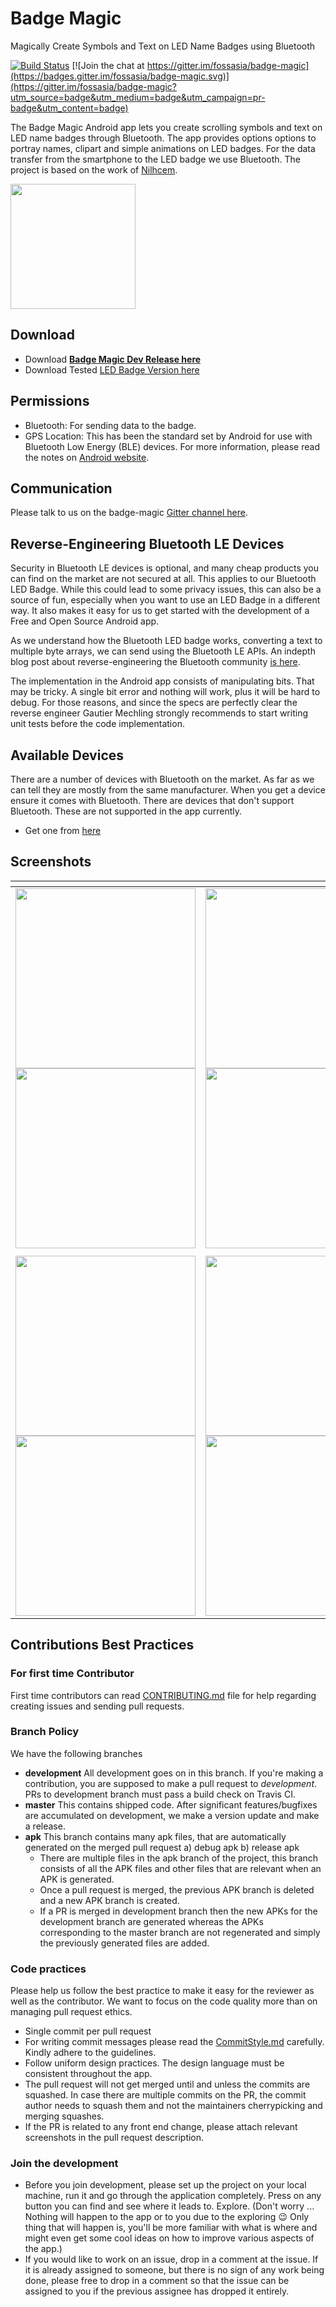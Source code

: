 # Badge Magic

Magically Create Symbols and Text on LED Name Badges using Bluetooth

[![Build Status](https://travis-ci.org/fossasia/badge-magic-android.svg?branch=development)](https://travis-ci.org/fossasia/badge-magic-android)
[![Join the chat at https://gitter.im/fossasia/badge-magic](https://badges.gitter.im/fossasia/badge-magic.svg)](https://gitter.im/fossasia/badge-magic?utm_source=badge&utm_medium=badge&utm_campaign=pr-badge&utm_content=badge)

The Badge Magic Android app lets you create scrolling symbols and text on LED name badges through Bluetooth. The app provides options options to portray names, clipart and simple animations on LED badges. For the data transfer from the smartphone to the LED badge we use Bluetooth. The project is based on the work of [Nilhcem](https://github.com/Nilhcem).

<img height="200px" src="https://user-images.githubusercontent.com/11988517/56077705-ee242a00-5dfc-11e9-943c-06fe7e13a57e.png" />

## Download

* Download **[Badge Magic Dev Release here](https://github.com/fossasia/badge-magic-android/blob/apk/badge-magic-dev-release.apk)**
* Download Tested [LED Badge Version here](https://github.com/fossasia/badge-magic-android/blob/apk/LED-badge-dev.apk)

## Permissions
* Bluetooth: For sending data to the badge.
* GPS Location: This has been the standard set by Android for use with Bluetooth Low Energy (BLE) devices. For more information, please read the notes on [Android website](https://source.android.com/devices/bluetooth/ble).

## Communication

Please talk to us on the badge-magic [Gitter channel here](https://gitter.im/fossasia/badge-magic).

## Reverse-Engineering Bluetooth LE Devices

Security in Bluetooth LE devices is optional, and many cheap products you can find on the market are not secured at all. This applies to our Bluetooth LED Badge. While this could lead to some privacy issues, this can also be a source of fun, especially when you want to use an LED Badge in a different way. It also makes it easy for us to get started with the development of a Free and Open Source Android app. 

As we understand how the Bluetooth LED badge works, converting a text to multiple byte arrays, we can send using the Bluetooth LE APIs. An indepth blog post about reverse-engineering the Bluetooth community [is here](http://nilhcem.com/iot/reverse-engineering-bluetooth-led-name-badge). 

The implementation in the Android app consists of manipulating bits. That may be tricky. A single bit error and nothing will work, plus it will be hard to debug. For those reasons, and since the specs are perfectly clear the reverse engineer Gautier Mechling strongly recommends to start writing unit tests before the code implementation. 

## Available Devices

There are a number of devices with Bluetooth on the market. As far as we can tell they are mostly from the same manufacturer. When you get a device ensure it comes with Bluetooth. There are devices that don't support Bluetooth. These are not supported in the app currently.
* Get one from [here](https://sg.pslab.io/product/led-badge/)

## Screenshots

| <!-- -->    | <!-- -->    | <!-- -->    |
|-------------|-------------|-------------|
| <img src="https://user-images.githubusercontent.com/41234408/57381177-13bc0d80-71c8-11e9-9e43-078fbde42f4e.png" width="288" /><img src="https://user-images.githubusercontent.com/41234408/56267288-0e5d2d00-610c-11e9-9282-e88e78804f99.png" width="288" /> | <img src="https://user-images.githubusercontent.com/41234408/57381239-29313780-71c8-11e9-98db-040d8f5a41d4.png" width="288" /> <img src="https://user-images.githubusercontent.com/41234408/56267345-26cd4780-610c-11e9-944c-dcf345c55256.png" width="288" /> | <img src="https://user-images.githubusercontent.com/41234408/57381292-41a15200-71c8-11e9-9cbf-924a8e6d3468.png" width="288" /> <img src="https://user-images.githubusercontent.com/41234408/56267380-48c6ca00-610c-11e9-885e-a57f98346ecb.png" width="288" /> |
| <!-- -->    | <!-- -->    | <!-- -->    |
| <img src="https://user-images.githubusercontent.com/41234408/57381335-5382f500-71c8-11e9-9903-f49cb1f70aa8.png" width="288" /> <img src="https://user-images.githubusercontent.com/41234408/56267536-b672f600-610c-11e9-958b-d84616380491.png" width="288" /> | <img src="https://user-images.githubusercontent.com/41234408/57381379-65649800-71c8-11e9-87cb-f699731353a2.png" width="288" /> <img src="https://user-images.githubusercontent.com/41234408/56267562-cb4f8980-610c-11e9-8ef7-5d831851b001.png" width="288" /> | <img src="https://user-images.githubusercontent.com/41234408/57381411-7a412b80-71c8-11e9-87fc-1867878e4f49.png" width="288" /> <img src="https://user-images.githubusercontent.com/41234408/56267566-cd194d00-610c-11e9-9e08-f6caed71c318.png" width="288" /> |

## Contributions Best Practices

### For first time Contributor

First time contributors can read [CONTRIBUTING.md](CONTRIBUTING.md) file for help regarding creating issues and sending pull requests.

### Branch Policy

We have the following branches

 * **development** All development goes on in this branch. If you're making a contribution, you are supposed to make a pull request to _development_. PRs to development branch must pass a build check on Travis CI.
 * **master** This contains shipped code. After significant features/bugfixes are accumulated on development, we make a version update and make a release.
 * **apk** This branch contains many apk files, that are automatically generated on the merged pull request a) debug apk b) release apk
    - There are multiple files in the apk branch of the project, this branch consists of all the APK files and other files that are relevant when an APK is generated.
    - Once a pull request is merged, the previous APK branch is deleted and a new APK branch is created.
    - If a PR is merged in development branch then the new APKs for the development branch are generated whereas the APKs corresponding to the master branch are not regenerated and simply the previously generated files are added.

### Code practices

Please help us follow the best practice to make it easy for the reviewer as well as the contributor. We want to focus on the code quality more than on managing pull request ethics.

 * Single commit per pull request
 * For writing commit messages please read the [CommitStyle.md](docs/commitStyle.md) carefully. Kindly adhere to the guidelines.
 * Follow uniform design practices. The design language must be consistent throughout the app.
 * The pull request will not get merged until and unless the commits are squashed. In case there are multiple commits on the PR, the commit author needs to squash them and not the maintainers cherrypicking and merging squashes.
 * If the PR is related to any front end change, please attach relevant screenshots in the pull request description.

### Join the development

* Before you join development, please set up the project on your local machine, run it and go through the application completely. Press on any button you can find and see where it leads to. Explore. (Don't worry ... Nothing will happen to the app or to you due to the exploring :wink: Only thing that will happen is, you'll be more familiar with what is where and might even get some cool ideas on how to improve various aspects of the app.)
* If you would like to work on an issue, drop in a comment at the issue. If it is already assigned to someone, but there is no sign of any work being done, please free to drop in a comment so that the issue can be assigned to you if the previous assignee has dropped it entirely.
